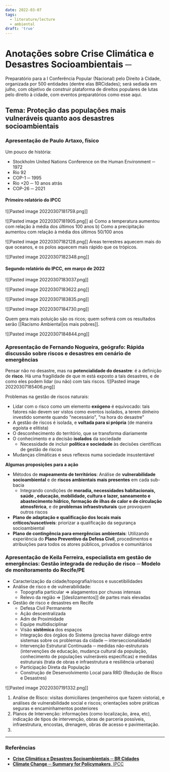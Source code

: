```yaml
---
date: 2022-03-07
tags:
  - literature/lecture
  - ambiental
draft: 'true'
---
```

# Anotações sobre Crise Climática e Desastres Socioambientais  ─ 
Preparatório para a I Conferência Popular (Nacional) pelo Direito à Cidade, organizada por 500 entidades (dentre elas BRCidades); será sediada em julho, com objetivo de construir plataforma de direitos populares de lutas pelo direito à cidade, com eventos preparatórios como esse aqui. 

## Tema: Proteção das populações mais vulneráveis quanto aos desastres socioambientais 
### Apresentação de Paulo Artaxo, físico
Um pouco de história: 
* Stockholm United Nations Conference on the Human Environment ─ 1972
* Rio 92 
* COP-1 ─ 1995
* Rio +20 ─ 10 anos atrás
* COP-26  ─ 2021

#### Primeiro relatório do IPCC
![[Pasted image 20220307181759.png]]

![[Pasted image 20220307181905.png]]
a) Como a temperatura aumentou com relação à média dos últimos 100 anos
b) Como a precipitação aumentou com relação à média dos últimos 50/100 anos

![[Pasted image 20220307182128.png]]
Áreas terrestres aquecem mais do que oceanos, e os polos aquecem mais rápido que os trópicos.

![[Pasted image 20220307182348.png]]

#### Segundo relatório do IPCC, em março de 2022
![[Pasted image 20220307183037.png]]

![[Pasted image 20220307183622.png]]

![[Pasted image 20220307183835.png]]

![[Pasted image 20220307184730.png]]

Quem gera mais poluição são os ricos; quem sofrerá com os resultados serão [[Racismo Ambiental|os mais pobres]]. 

![[Pasted image 20220307184844.png]]


### Apresentação de Fernando Nogueira, geógrafo: Rápida discussão sobre riscos e desastres em cenário de emergências
Pensar não no desastre, mas na **potencialidade do desastre**: é a definição de **risco**. Há uma fragilidade de que m está exposto a tais desastres, e de como eles podem lidar (ou não) com tais riscos.
![[Pasted image 20220307185406.png]]

Problemas na gestão de riscos naturais:
* Lidar com o risco como um elemento **exógeno** é equivocado: tais fatores não devem ser vistos como eventos isolados, a terem dinheiro investido somente quando "necessário", "na hora do desastre"
* A gestão de riscos é isolada, e **voltada para si própria** (de maneira egoísta e elitista)
* O desconhecimento do território, que se transforma diariamente
* O conhecimento e a decisão **isolados** da sociedade
	* Necessidade de incluir **política e sociedade** às decisões científicas de gestão de riscos
* Mudanças climáticas e seus reflexos numa sociedade insustentável

**Algumas proposições para a ação**
* Métodos de **mapeamento de territórios**: Análise de **vulnerabilidade socioambiental** e de **riscos ambientais mais presentes** em cada sub-bacia
	* Integrando condições de **moradia, necessidades habitacionais, saúde , educação, mobilidade, cultura e lazer, saneamento e abastecimento hídrico, formação de ilhas de calor e de circulação atmosférica**, e de **problemas infraestruturais** que provoquem outros riscos
* **Plano de adaptação e qualificação dos locais mais críticos/suscetíveis**: priorizar a qualificação da segurança socioambiental
* **Plano de contingência para emergências ambientais**: Utilizando experiência do **Plano Preventivo da Defesa Civil**, procedimentos e atribuições para todos os atores públicos, privados e comunitários

### Apresentação de Keila Ferreira, especialista em gestão de emergências: Gestão integrada de redução de risco ─ Modelo de monitoramento do Recife/PE
* Caracterização da cidade/topografia/riscos e suscetibilidades
* Análise de risco e de vulnerabilidade: 
	* Topografia particular => alagamentos por chuvas intensas
	* Relevo da região => [[deslizamentos]] de partes mais elevadas
* Gestão de risco e desastres em Recife
	* Defesa Civil Permanente
	* Ação descentralizada
	* Adm de Proximidade
	* Equipe multidisciplinar
	* Visão **sistêmica** dos espaços
	* Integração dos órgãos do Sistema (precisa haver diálogo entre sistemas sobre os problemas da cidade ─ interseccionalidade)
	* Intervenção Estrutural Continuada ─ medidas não-estruturais (intervenções de educação, mudança cultural da população, conhecimento de populações vulneráveis específicas) e medidas estruturais (trata de obras e infraestrutura e resiliência urbanas)
	* Participação Direta da População
	* Construção de Desenvolvimento Local para RRD (Redução de Risco e Desastres)

![[Pasted image 20220307191332.png]]

1. Análise de Risco: visitas domiciliares (engenheiros que fazem vistoria), e análises de vulnerabilidade social e riscos; orientações sobre práticas seguras e encaminhamentos posteriores
2. Planos de Intervenção: informações (como localização, área, etc), indicação de tipos de intervenção, obras de parceria possíveis, infraestrutura, encostas, drenagem, obras de acesso e pavimentação.
3. 


---
### Referências
- [**Crise Climática e Desastres Socioambientais ─ BR Cidades**](https://www.youtube.com/watch?v=5ddA20PURao)
- [**Climate Change ─ Summary for Policymakers**, IPCC](https://report.ipcc.ch/ar6wg2/pdf/IPCC_AR6_WGII_SummaryForPolicymakers.pdf)